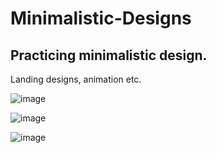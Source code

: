 # Minimalistic-Designs
## Practicing minimalistic design.
Landing designs, animation etc.


![image](https://user-images.githubusercontent.com/58151931/167273942-8fadceae-90b1-4f38-8ccd-bf55b6b19d21.png)


![image](https://user-images.githubusercontent.com/58151931/167273923-d0e18def-9782-4be0-8f71-b4926df8374d.png)


![image](https://user-images.githubusercontent.com/58151931/168290660-4931275b-76ef-42dd-88d8-621265548762.png)

